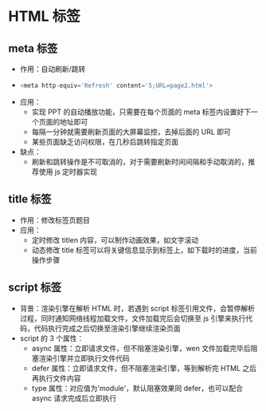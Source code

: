 # HTML 标签

## meta 标签

- 作用：自动刷新/跳转
- ```js
  <meta http-equiv='Refresh' content='5;URL=page2.html'>
  ```
- 应用：
  - 实现 PPT 的自动播放功能，只需要在每个页面的 meta 标签内设置好下一个页面的地址即可
  - 每隔一分钟就需要刷新页面的大屏幕监控，去掉后面的 URL 即可
  - 某些页面缺乏访问权限，在几秒后跳转指定页面
- 缺点：
  - 刷新和跳转操作是不可取消的，对于需要刷新时间间隔和手动取消的，推荐使用 js 定时器实现

## title 标签

- 作用：修改标签页题目
- 应用：
  - 定时修改 titlen 内容，可以制作动画效果，如文字滚动
  - 动态修改 title 标签可以将关键信息显示到标签上，如下载时的进度，当前操作步骤

## script 标签

- 背景：渲染引擎在解析 HTML 时，若遇到 script 标签引用文件，会暂停解析过程，同时通知网络线程加载文件，文件加载完后会切换至 js 引擎来执行代码，代码执行完成之后切换至渲染引擎继续渲染页面
- script 的 3 个属性：
  - async 属性：立即请求文件，但不阻塞渲染引擎，wen 文件加载完毕后阻塞渲染引擎并立即执行文件代码
  - defer 属性：立即请求文件，但不阻塞渲染引擎，等到解析完 HTML 之后再执行文件内容
  - type 属性：对应值为'module'，默认阻塞效果同 defer，也可以配合 async 请求完成后立即执行
